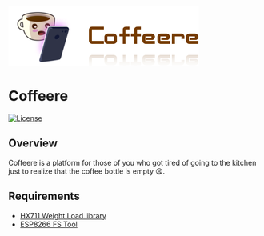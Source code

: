 ![alt logo](assets/coffeere-logo.png)
# Coffeere
[![License](https://img.shields.io/badge/License-Apache%202.0-blue.svg)](https://opensource.org/licenses/Apache-2.0)

## Overview

Coffeere is a platform for those of you who got tired of going to the kitchen just to realize that the coffee bottle is empty :tired_face:.

## Requirements

* [HX711 Weight Load library](https://github.com/bogde/HX711)
* [ESP8266 FS Tool](https://github.com/esp8266/arduino-esp8266fs-plugin)
